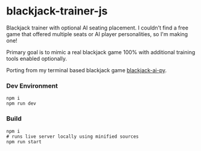 # blackjack-trainer-js
Blackjack trainer with optional AI seating placement. 
I couldn't find a free game that offered multiple seats or AI player personalities, so I'm making one!

Primary goal is to mimic a real blackjack game 100% with additional training tools enabled optionally.

Porting from my terminal based blackjack game [blackjack-ai-py](https://github.com/RileyR387/blackjack-ai-py).

### Dev Environment
```shell
npm i
npm run dev
```

### Build
```shell
npm i
# runs live server locally using minified sources
npm run start
```
